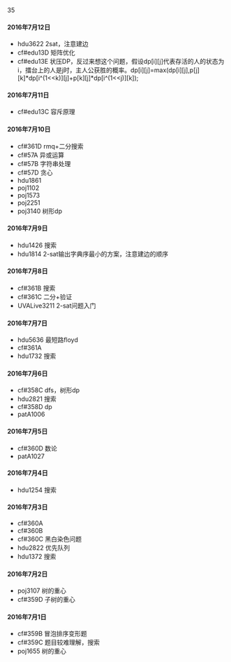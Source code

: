 35

#### 2016年7月12日
- hdu3622 2sat，注意建边
- cf#edu13D 矩阵优化
- cf#edu13E 状压DP，反过来想这个问题，假设dp[i][j]代表存活的人的状态为i，擂台上的人是j时，主人公获胜的概率。dp[i][j]=max(dp[i][j],p[j][k]*dp[i^(1<<k)][j]+p[k][j]*dp[i^(1<<j)][k]);

#### 2016年7月11日
- cf#edu13C 容斥原理

#### 2016年7月10日
- cf#361D rmq+二分搜索
- cf#57A 异或运算
- cf#57B 字符串处理
- cf#57D 贪心
- hdu1861
- poj1102
- poj1573
- poj2251
- poj3140 树形dp

#### 2016年7月9日
- hdu1426 搜索
- hdu1814 2-sat输出字典序最小的方案，注意建边的顺序

#### 2016年7月8日
- cf#361B 搜索
- cf#361C 二分+验证
- UVALive3211 2-sat问题入门
 
#### 2016年7月7日
- hdu5636 最短路floyd
- cf#361A
- hdu1732 搜索

#### 2016年7月6日
- cf#358C dfs，树形dp
- hdu2821 搜索
- cf#358D dp
- patA1006

#### 2016年7月5日
- cf#360D 数论
- patA1027

#### 2016年7月4日
- hdu1254 搜索

#### 2016年7月3日
- cf#360A
- cf#360B
- cf#360C 黑白染色问题
- hdu2822 优先队列
- hdu1372 搜索

#### 2016年7月2日
- poj3107 树的重心
- cf#359D 子树的重心

#### 2016年7月1日  
- cf#359B 冒泡排序变形题
- cf#359C 题目较难理解，搜索
- poj1655 树的重心
